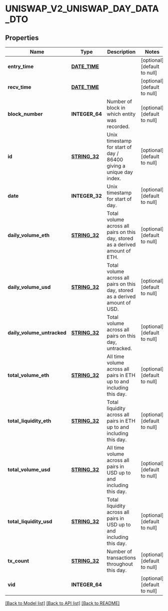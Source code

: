 # UNISWAP_V2_UNISWAP_DAY_DATA_DTO

## Properties
Name | Type | Description | Notes
------------ | ------------- | ------------- | -------------
**entry_time** | [**DATE_TIME**](DATE_TIME.md) |  | [optional] [default to null]
**recv_time** | [**DATE_TIME**](DATE_TIME.md) |  | [optional] [default to null]
**block_number** | **INTEGER_64** | Number of block in which entity was recorded. | [optional] [default to null]
**id** | [**STRING_32**](STRING_32.md) | Unix timestamp for start of day / 86400 giving a unique day index. | [optional] [default to null]
**date** | **INTEGER_32** | Unix timestamp for start of day. | [optional] [default to null]
**daily_volume_eth** | [**STRING_32**](STRING_32.md) | Total volume across all pairs on this day, stored as a derived amount of ETH. | [optional] [default to null]
**daily_volume_usd** | [**STRING_32**](STRING_32.md) | Total volume across all pairs on this day, stored as a derived amount of USD. | [optional] [default to null]
**daily_volume_untracked** | [**STRING_32**](STRING_32.md) | Total volume across all pairs on this day, untracked. | [optional] [default to null]
**total_volume_eth** | [**STRING_32**](STRING_32.md) | All time volume across all pairs in ETH up to and including this day. | [optional] [default to null]
**total_liquidity_eth** | [**STRING_32**](STRING_32.md) | Total liquidity across all pairs in ETH up to and including this day. | [optional] [default to null]
**total_volume_usd** | [**STRING_32**](STRING_32.md) | All time volume across all pairs in USD up to and including this day. | [optional] [default to null]
**total_liquidity_usd** | [**STRING_32**](STRING_32.md) | Total liquidity across all pairs in USD up to and including this day. | [optional] [default to null]
**tx_count** | [**STRING_32**](STRING_32.md) | Number of transactions throughout this day. | [optional] [default to null]
**vid** | **INTEGER_64** |  | [optional] [default to null]

[[Back to Model list]](../README.md#documentation-for-models) [[Back to API list]](../README.md#documentation-for-api-endpoints) [[Back to README]](../README.md)


